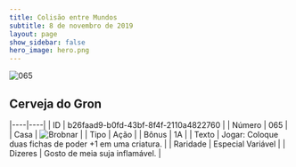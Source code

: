 ```yaml
---
title: Colisão entre Mundos
subtitle: 8 de novembro de 2019
layout: page
show_sidebar: false
hero_image: hero.png
---
```


![065](https://cdn.keyforgegame.com/media/card_front/pt/452_065_3P3QXQW9J2H5_pt.png)

## Cerveja do Gron

|----|----|
| ID | b26faad9-b0fd-43bf-8f4f-2110a4822760 |
| Número | 065 |
| Casa | ![Brobnar](https://archonarcana.com/images/thumb/e/e0/Brobnar.png/22px-Brobnar.png "Brobnar") |
| Tipo | Ação |
| Bônus | 1A |
| Texto | Jogar: Coloque duas fichas de poder +1 em uma criatura. |
| Raridade | Especial Variável |
| Dizeres | Gosto de meia suja inflamável. |
